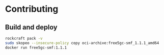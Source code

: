 # Contributing

## Build and deploy

```bash
rockcraft pack -v
sudo skopeo --insecure-policy copy oci-archive:free5gc-smf_1.1.1_amd64.rock docker-daemon:free5gc-smf:1.1.1
docker run free5gc-smf:1.1.1
```
